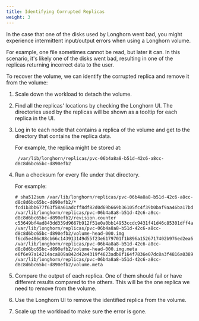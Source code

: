 ```yaml
---
title: Identifying Corrupted Replicas
weight: 3
---
```


In the case that one of the disks used by Longhorn went bad, you might experience intermittent input/output errors when using a Longhorn volume. 

For example, one file sometimes cannot be read, but later it can. In this scenario, it's likely one of the disks went bad, resulting in one of the replicas returning incorrect data to the user.

To recover the volume, we can identify the corrupted replica and remove it from the volume:

1. Scale down the workload to detach the volume.
2. Find all the replicas' locations by checking the Longhorn UI. The directories used by the replicas will be shown as a tooltip for each replica in the UI.
3. Log in to each node that contains a replica of the volume and get to the directory that contains the replica data.

    For example, the replica might be stored at:
   
        /var/lib/longhorn/replicas/pvc-06b4a8a8-b51d-42c6-a8cc-d8c8d6bc65bc-d890efb2
4. Run a checksum for every file under that directory.

    For example:
    
    ```
    # sha512sum /var/lib/longhorn/replicas/pvc-06b4a8a8-b51d-42c6-a8cc-d8c8d6bc65bc-d890efb2/*
    fcd1b3bb677f63f58a61adcff8df82d0d69b669b36105fc4f39b0baf9aa46ba17bd47a7595336295ef807769a12583d06a8efb6562c093574be7d14ea4d6e5f4  /var/lib/longhorn/replicas/pvc-06b4a8a8-b51d-42c6-a8cc-d8c8d6bc65bc-d890efb2/revision.counter
    c53649bf4ad843dd339d9667b912f51e0a0bb14953ccdc9431f41d46c85301dff4a021a50a0bf431a931a43b16ede5b71057ccadad6cf37a54b2537e696f4780  /var/lib/longhorn/replicas/pvc-06b4a8a8-b51d-42c6-a8cc-d8c8d6bc65bc-d890efb2/volume-head-000.img
    f6cd5e486c88cb66c143913149d55f23e6179701f1b896a1526717402b976ed2ea68fc969caeb120845f016275e0a9a5b319950ae5449837e578665e2ffa82d0  /var/lib/longhorn/replicas/pvc-06b4a8a8-b51d-42c6-a8cc-d8c8d6bc65bc-d890efb2/volume-head-000.img.meta
    e6f6e97a14214aca809a842d42e4319f4623adb8f164f7836e07dc8a3f4816a0389b67c45f7b0d9f833d50a731ae6c4670ba1956833f1feb974d2d12421b03f7  /var/lib/longhorn/replicas/pvc-06b4a8a8-b51d-42c6-a8cc-d8c8d6bc65bc-d890efb2/volume.meta
    ```

5. Compare the output of each replica. One of them should fail or have different results compared to the others. This will be the one replica we need to remove from the volume.
6. Use the Longhorn UI to remove the identified replica from the volume.
7. Scale up the workload to make sure the error is gone.
